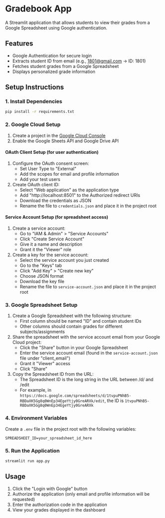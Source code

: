 # Gradebook App

A Streamlit application that allows students to view their grades from a Google Spreadsheet using Google authentication.

## Features

- Google Authentication for secure login
- Extracts student ID from email (e.g., 1801@gmail.com → ID: 1801)
- Fetches student grades from a Google Spreadsheet
- Displays personalized grade information

## Setup Instructions

### 1. Install Dependencies

```bash
pip install -r requirements.txt
```

### 2. Google Cloud Setup

1. Create a project in the [Google Cloud Console](https://console.cloud.google.com/)
2. Enable the Google Sheets API and Google Drive API

#### OAuth Client Setup (for user authentication)
1. Configure the OAuth consent screen:
   - Set User Type to "External"
   - Add the scopes for email and profile information
   - Add your test users
2. Create OAuth client ID:
   - Select "Web application" as the application type
   - Add "http://localhost:8501" to the Authorized redirect URIs
   - Download the credentials as JSON
   - Rename the file to `credentials.json` and place it in the project root

#### Service Account Setup (for spreadsheet access)
1. Create a service account:
   - Go to "IAM & Admin" > "Service Accounts"
   - Click "Create Service Account"
   - Give it a name and description
   - Grant it the "Viewer" role
2. Create a key for the service account:
   - Select the service account you just created
   - Go to the "Keys" tab
   - Click "Add Key" > "Create new key"
   - Choose JSON format
   - Download the key file
   - Rename the file to `service-account.json` and place it in the project root

### 3. Google Spreadsheet Setup

1. Create a Google Spreadsheet with the following structure:
   - First column should be named "ID" and contain student IDs
   - Other columns should contain grades for different subjects/assignments
2. Share the spreadsheet with the service account email from your Google Cloud project:
   - Click the "Share" button in your Google Spreadsheet
   - Enter the service account email (found in the `service-account.json` file under "client_email")
   - Grant it "Viewer" access
   - Click "Share"
3. Copy the Spreadsheet ID from the URL:
   - The Spreadsheet ID is the long string in the URL between /d/ and /edit
   - For example, in `https://docs.google.com/spreadsheets/d/1tvpuPNhB5-RBDaXK5Gg8q0WnEp34EgeYtjy0GreARXk/edit`, the ID is `1tvpuPNhB5-RBDaXK5Gg8q0WnEp34EgeYtjy0GreARXk`

### 4. Environment Variables

Create a `.env` file in the project root with the following variables:

```
SPREADSHEET_ID=your_spreadsheet_id_here
```

### 5. Run the Application

```bash
streamlit run app.py
```

## Usage

1. Click the "Login with Google" button
2. Authorize the application (only email and profile information will be requested)
3. Enter the authorization code in the application
4. View your grades displayed in the dashboard
